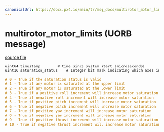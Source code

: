 ```yaml
---
canonicalUrl: https://docs.px4.io/main/tr/msg_docs/multirotor_motor_limits
---
```


# multirotor_motor_limits (UORB message)



[source file](https://github.com/PX4/PX4-Autopilot/blob/release/1.13/msg/multirotor_motor_limits.msg)

```c
uint64 timestamp        # time since system start (microseconds)
uint16 saturation_status    # Integer bit mask indicating which axes in the control mixer are saturated

# 0 - True if the saturation status is valid
# 1 - True if any motor is saturated at the upper limit
# 2 - True if any motor is saturated at the lower limit
# 3 - True if a positive roll increment will increase motor saturation
# 4 - True if negative roll increment will increase motor saturation
# 5 - True if positive pitch increment will increase motor saturation
# 6 - True if negative pitch increment will increase motor saturation
# 7 - True if positive yaw increment will increase motor saturation
# 8 - True if negative yaw increment will increase motor saturation
# 9 - True if positive thrust increment will increase motor saturation
# 10 - True if negative thrust increment will increase motor saturation

```
